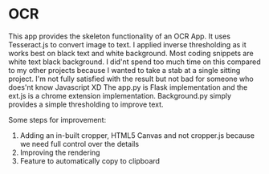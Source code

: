 # OCR

This app provides the skeleton functionality of an OCR App. It uses Tesseract.js to convert image to text. I applied inverse thresholding as it works best on black text and white background. Most coding snippets are white text black background. I did'nt spend too much time on this compared to my other projects because I wanted to take a stab at a single sitting project. I'm not fully satisfied with the result but not bad for someone who does'nt know Javascript XD
The app.py is Flask implementation and the ext.js is a chrome extension implementation. Background.py simply provides a simple thresholding to improve text. 

Some steps for improvement:
1. Adding an in-built cropper, HTML5 Canvas and not cropper.js because we need full control over the details
2. Improving the rendering
3. Feature to automatically copy to clipboard
